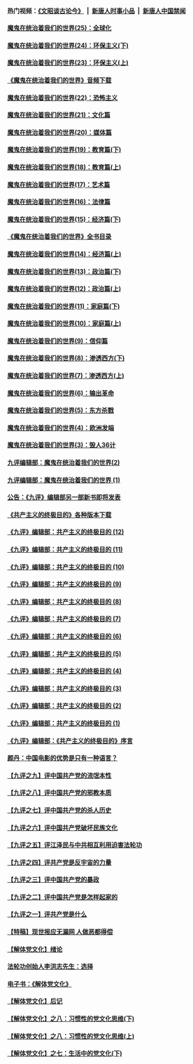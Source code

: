 #### 热门视频：[《文昭谈古论今》](https://github.com/gfw-breaker/wenzhao/blob/master/README.md?t=10241233) &nbsp;|&nbsp; [新唐人时事小品](https://github.com/gfw-breaker/ntdtv-comedy/blob/master/README.md?t=10241233) &nbsp;|&nbsp; [新唐人中国禁闻](https://github.com/gfw-breaker/ntdtv-news/blob/master/README.md?t=10241233)

#### [魔鬼在统治着我们的世界(25)：全球化](../pages/nsc422/n10788205.md?t=10241233) 

#### [魔鬼在统治着我们的世界(24)：环保主义(下)](../pages/nsc422/n10695307.md?t=10241233) 

#### [魔鬼在统治着我们的世界(23)：环保主义(上)](../pages/nsc422/n10688613.md?t=10241233) 

#### [《魔鬼在统治着我们的世界》音频下载](../pages/nsc422/n10635553.md?t=10241233) 

#### [魔鬼在统治着我们的世界(22)：恐怖主义](../pages/nsc422/n10614727.md?t=10241233) 

#### [魔鬼在统治着我们的世界(21)：文化篇](../pages/nsc422/n10597706.md?t=10241233) 

#### [魔鬼在统治着我们的世界(20)：媒体篇](../pages/nsc422/n10586579.md?t=10241233) 

#### [魔鬼在统治着我们的世界(19)：教育篇(下)](../pages/nsc422/n10564808.md?t=10241233) 

#### [魔鬼在统治着我们的世界(18)：教育篇(上)](../pages/nsc422/n10526970.md?t=10241233) 

#### [魔鬼在统治着我们的世界(17)：艺术篇](../pages/nsc422/n10499093.md?t=10241233) 

#### [魔鬼在统治着我们的世界(16)：法律篇](../pages/nsc422/n10485969.md?t=10241233) 

#### [魔鬼在统治着我们的世界(15)：经济篇(下)](../pages/nsc422/n10469975.md?t=10241233) 

#### [《魔鬼在统治着我们的世界》全书目录](../pages/nsc422/n10464261.md?t=10241233) 

#### [魔鬼在统治着我们的世界(14)：经济篇(上)](../pages/nsc422/n10457370.md?t=10241233) 

#### [魔鬼在统治着我们的世界(13)：政治篇(下)](../pages/nsc422/n10448270.md?t=10241233) 

#### [魔鬼在统治着我们的世界(12)：政治篇(上)](../pages/nsc422/n10444576.md?t=10241233) 

#### [魔鬼在统治着我们的世界(11)：家庭篇(下)](../pages/nsc422/n10440961.md?t=10241233) 

#### [魔鬼在统治着我们的世界(10)：家庭篇(上)](../pages/nsc422/n10435448.md?t=10241233) 

#### [魔鬼在统治着我们的世界(9)：信仰篇](../pages/nsc422/n10432159.md?t=10241233) 

#### [魔鬼在统治着我们的世界(8)：渗透西方(下)](../pages/nsc422/n10429603.md?t=10241233) 

#### [魔鬼在统治着我们的世界(7)：渗透西方(上)](../pages/nsc422/n10426013.md?t=10241233) 

#### [魔鬼在统治着我们的世界(6)：输出革命](../pages/nsc422/n10421536.md?t=10241233) 

#### [魔鬼在统治着我们的世界(5)：东方杀戮](../pages/nsc422/n10417707.md?t=10241233) 

#### [魔鬼在统治着我们的世界(4)：欧洲发端](../pages/nsc422/n10414890.md?t=10241233) 

#### [魔鬼在统治着我们的世界(3)：毁人36计](../pages/nsc422/n10411583.md?t=10241233) 

#### [九评编辑部：魔鬼在统治着我们的世界(2)](../pages/nsc422/n10410036.md?t=10241233) 

#### [九评编辑部：魔鬼在统治着我们的世界 (1)](../pages/nsc422/n10406825.md?t=10241233) 

#### [公告：《九评》编辑部另一部新书即将发表](../pages/nsc422/n10405104.md?t=10241233) 

#### [《共产主义的终极目的》各种版本下载](../pages/nsc422/n10022138.md?t=10241233) 

#### [《九评》编辑部：共产主义的终极目的 (12)](../pages/nsc422/n9933272.md?t=10241233) 

#### [《九评》编辑部：共产主义的终极目的 (11)](../pages/nsc422/n9924973.md?t=10241233) 

#### [《九评》编辑部：共产主义的终极目的 (10)](../pages/nsc422/n9920883.md?t=10241233) 

#### [《九评》编辑部：共产主义的终极目的 (9)](../pages/nsc422/n9916363.md?t=10241233) 

#### [《九评》编辑部：共产主义的终极目的 (8)](../pages/nsc422/n9912488.md?t=10241233) 

#### [《九评》编辑部：共产主义的终极目的 (7)](../pages/nsc422/n9901176.md?t=10241233) 

#### [《九评》编辑部：共产主义的终极目的 (6)](../pages/nsc422/n9899359.md?t=10241233) 

#### [《九评》编辑部：共产主义的终极目的 (5)](../pages/nsc422/n9893174.md?t=10241233) 

#### [《九评》编辑部：共产主义的终极目的 (4)](../pages/nsc422/n9891246.md?t=10241233) 

#### [《九评》编辑部：共产主义的终极目的 (3)](../pages/nsc422/n9879879.md?t=10241233) 

#### [《九评》编辑部：共产主义的终极目的 (2)](../pages/nsc422/n9876205.md?t=10241233) 

#### [《九评》编辑部：共产主义的终极目的 (1)](../pages/nsc422/n9865857.md?t=10241233) 

#### [《九评》编辑部：《共产主义的终极目的》序言](../pages/nsc422/n9862666.md?t=10241233) 

#### [颜丹：中国电影的优势是只有一种语言？](../pages/nsc422/n9583062.md?t=10241233) 

#### [【九评之九】评中国共产党的流氓本性](../pages/nsc422/n737542.md?t=10241233) 

#### [【九评之八】评中国共产党的邪教本质](../pages/nsc422/n735942.md?t=10241233) 

#### [【九评之七】评中国共产党的杀人历史](../pages/nsc422/n733806.md?t=10241233) 

#### [【九评之六】评中国共产党破坏民族文化](../pages/nsc422/n731667.md?t=10241233) 

#### [【九评之五】评江泽民与中共相互利用迫害法轮功](../pages/nsc422/n730058.md?t=10241233) 

#### [【九评之四】评共产党是反宇宙的力量](../pages/nsc422/n727814.md?t=10241233) 

#### [【九评之三】评中国共产党的暴政](../pages/nsc422/n725597.md?t=10241233) 

#### [【九评之二】评中国共产党是怎样起家的](../pages/nsc422/n723946.md?t=10241233) 

#### [【九评之一】评共产党是什么](../pages/nsc422/n722529.md?t=10241233) 

#### [【特稿】现世报应无漏网 人做恶都得偿](../pages/nsc422/n4215167.md?t=10241233) 

#### [【解体党文化】绪论](../pages/nsc422/n1449356.md?t=10241233) 

#### [法轮功创始人李洪志先生：选择](../pages/nsc422/n3580738.md?t=10241233) 

#### [电子书：《解体党文化》](../pages/nsc422/n1573484.md?t=10241233) 

#### [【解体党文化】后记](../pages/nsc422/n1531999.md?t=10241233) 

#### [【解体党文化】之八：习惯性的党文化思维(下)](../pages/nsc422/n1526477.md?t=10241233) 

#### [【解体党文化】之八：习惯性的党文化思维(上)](../pages/nsc422/n1520631.md?t=10241233) 

#### [【解体党文化】之七：生活中的党文化(下)](../pages/nsc422/n1513446.md?t=10241233) 

